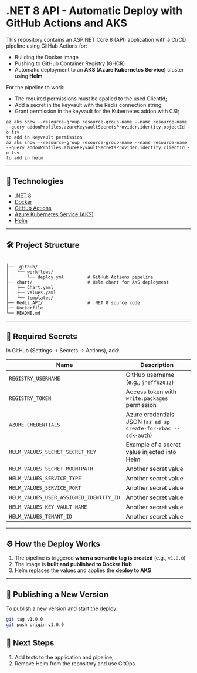 # .NET 8 API - Automatic Deploy with GitHub Actions and AKS

This repository contains an ASP.NET Core 8 (API) application with a CI/CD pipeline using GitHub Actions for:

- Building the Docker image
- Pushing to GitHub Container Registry (GHCR)
- Automatic deployment to an **AKS (Azure Kubernetes Service)** cluster using **Helm**

For the pipeline to work:

- The required permissions must be applied to the used ClientId;
- Add a secret in the keyvault with the Redis connection string;
- Grant permission in the keyvault for the Kubernetes addon with CSI;

```
az aks show --resource-group resource-group-name --name resource-name --query addonProfiles.azureKeyvaultSecretsProvider.identity.objectId -o tsv
to add in keyvault permission
az aks show --resource-group resource-group-name --name resource-name --query addonProfiles.azureKeyvaultSecretsProvider.identity.clientId -o tsv
to add in helm
```

---

## 🚀 Technologies

- [.NET 8](https://learn.microsoft.com/en-us/dotnet/core/whats-new/dotnet-8)
- [Docker](https://www.docker.com/)
- [GitHub Actions](https://docs.github.com/en/actions)
- [Azure Kubernetes Service (AKS)](https://learn.microsoft.com/en-us/azure/aks/)
- [Helm](https://helm.sh/)

---

## 🛠️ Project Structure

```
.
├── .github/
│   └── workflows/
│       └── deploy.yml         # GitHub Actions pipeline
├── chart/                     # Helm chart for AKS deployment
│   ├── Chart.yaml
│   ├── values.yaml
│   └── templates/
├── Redis.API/                 # .NET 8 source code
├── Dockerfile
└── README.md
```

---

## 🔐 Required Secrets

In GitHub (Settings → Secrets → Actions), add:

| Name                              | Description |
|------------------------------------|-------------|
| `REGISTRY_USERNAME`                | GitHub username (e.g., `jheffh2012`) |
| `REGISTRY_TOKEN`                   | Access token with `write:packages` permission |
| `AZURE_CREDENTIALS`                | Azure credentials JSON (`az ad sp create-for-rbac --sdk-auth`) |
| `HELM_VALUES_SECRET_SECRET_KEY`    | Example of a secret value injected into Helm |
| `HELM_VALUES_SECRET_MOUNTPATH`     | Another secret value |
| `HELM_VALUES_SERVICE_TYPE`         | Another secret value |
| `HELM_VALUES_SERVICE_PORT`         | Another secret value |
| `HELM_VALUES_USER_ASSIGNED_IDENTITY_ID` | Another secret value |
| `HELM_VALUES_KEY_VAULT_NAME`       | Another secret value |
| `HELM_VALUES_TENANT_ID`            | Another secret value |

---

## ⚙️ How the Deploy Works

1. The pipeline is triggered **when a semantic tag is created** (e.g., `v1.0.0`)
2. The image is **built and published to Docker Hub**
3. Helm replaces the values and applies the **deploy to AKS**

---

## 🏁 Publishing a New Version

To publish a new version and start the deploy:

```bash
git tag v1.0.0
git push origin v1.0.0
```

## 🏁 Next Steps

1. Add tests to the application and pipeline;
2. Remove Helm from the repository and use GitOps